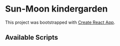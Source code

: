 # Sun-Moon kindergarden

This project was bootstrapped with [Create React App](https://github.com/facebook/create-react-app).

## Available Scripts